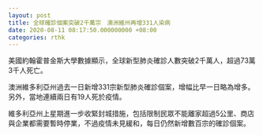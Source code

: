```yaml
---
layout: post
title: 全球確診個案突破2千萬宗　澳洲維州再增331人染病
date: 2020-08-11 08:17:50.000000000 +08:00
categories: rthk
---
```


美國約翰霍普金斯大學數據顯示，全球新型肺炎確診人數突破2千萬人，超過73萬3千人死亡。

澳洲維多利亞州過去一日新增331宗新型肺炎確診個案，增幅比早一日略為增多。另外，當地連續兩日有19人死於疫情。

維多利亞州上星期進一步收緊封城措施，包括限制民眾不能離家超過5公里、商店與企業都需要暫時停業，不過疫情未見緩和，每日仍然新增數百宗的確診個案。
